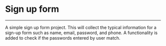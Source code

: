 # Sign up form
***
A simple sign up form project. This will collect the typical information for a sign-up form such as name, email, password, and phone. A functionality is added to check if the passwords entered by user match.